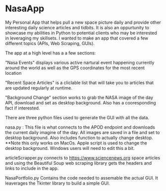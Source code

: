 # NasaApp
My Personal App that helps pull a new space picture daily and provide other interesting daily science articles and tidbits. It is also an oppurtunity to showcase my abilities in Python to potential clients who may be interested in leveraging my skillsets. I wanted to make an app that covered a few different topics (APIs, Web Scraping, GUIs). 

The app at a high level has a a few sections:

"Nasa Events" displays various active nartural event happening currently around the world as well as the GPS coordinates for the most recent location

"Recent Space Articles" is a cliclable list that will take you to articles that are updated regularly at runtime. 

"Background Change" section works to grab the NASA image of the day API, download and set as desktop background. Also has a cooresponding fact if interested.




There are three python files used to generate the GUI with all the data. 

nasa.py : This file is what connects to the APOD endpoint and downloads the current daily imagine of the day. All images are saved in a file and set to desktop background. Also includes function to actually change desktop. **Note this only works on MacOs. Apple script is used to change the desktop background. Windows users will need to edit this a bit. 



articleScrapper.py connects to https://www.sciencenews.org space articles and using the Beautiful Soup web scraping library gets the headers and links to include in the app. 


NasaPortfolio.py Contains the code needed to assemable the actual GUI. It leaverages the Tkinter library to build a simple GUI. 


